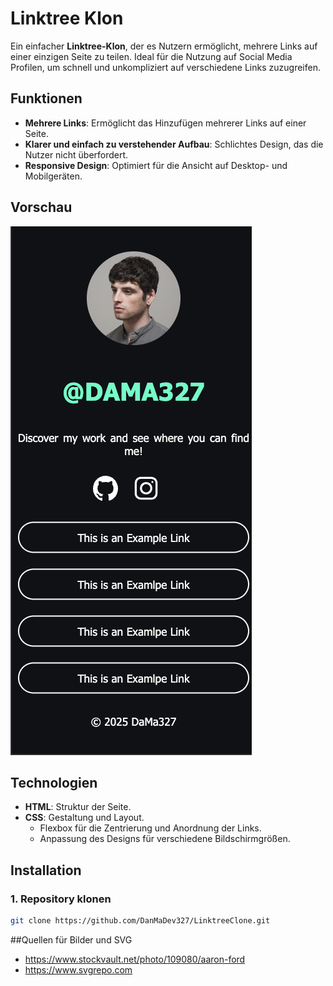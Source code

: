 # Linktree Klon

Ein einfacher **Linktree-Klon**, der es Nutzern ermöglicht, mehrere Links auf einer einzigen Seite zu teilen. Ideal für die Nutzung auf Social Media Profilen, um schnell und unkompliziert auf verschiedene Links zuzugreifen.

## Funktionen

- **Mehrere Links**: Ermöglicht das Hinzufügen mehrerer Links auf einer Seite.
- **Klarer und einfach zu verstehender Aufbau**: Schlichtes Design, das die Nutzer nicht überfordert.
- **Responsive Design**: Optimiert für die Ansicht auf Desktop- und Mobilgeräten.

## Vorschau

![Linktree Klon Vorschau](preview/screenshot.png)

## Technologien

- **HTML**: Struktur der Seite.
- **CSS**: Gestaltung und Layout.
  - Flexbox für die Zentrierung und Anordnung der Links.
  - Anpassung des Designs für verschiedene Bildschirmgrößen.

## Installation

### 1. Repository klonen

```bash
git clone https://github.com/DanMaDev327/LinktreeClone.git
```
##Quellen für Bilder und SVG
- https://www.stockvault.net/photo/109080/aaron-ford
- https://www.svgrepo.com

